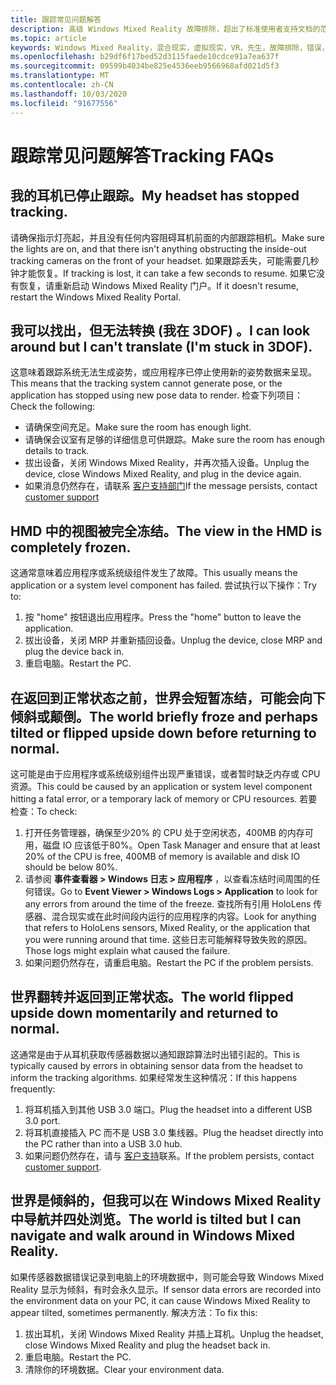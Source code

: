 ```yaml
---
title: 跟踪常见问题解答
description: 高级 Windows Mixed Reality 故障排除，超出了标准使用者支持文档的范围。
ms.topic: article
keywords: Windows Mixed Reality，混合现实，虚拟现实，VR，先生，故障排除，错误，帮助，支持，跟踪
ms.openlocfilehash: b29df6f17bed52d3115faede10cdce91a7ea637f
ms.sourcegitcommit: 09599b4034be825e4536eeb9566968afd021d5f3
ms.translationtype: MT
ms.contentlocale: zh-CN
ms.lasthandoff: 10/03/2020
ms.locfileid: "91677556"
---
```

# <a name="tracking-faqs"></a><span data-ttu-id="b8e07-104">跟踪常见问题解答</span><span class="sxs-lookup"><span data-stu-id="b8e07-104">Tracking FAQs</span></span>

## <a name="my-headset-has-stopped-tracking"></a><span data-ttu-id="b8e07-105">我的耳机已停止跟踪。</span><span class="sxs-lookup"><span data-stu-id="b8e07-105">My headset has stopped tracking.</span></span>

<span data-ttu-id="b8e07-106">请确保指示灯亮起，并且没有任何内容阻碍耳机前面的内部跟踪相机。</span><span class="sxs-lookup"><span data-stu-id="b8e07-106">Make sure the lights are on, and that there isn't anything obstructing the inside-out tracking cameras on the front of your headset.</span></span> <span data-ttu-id="b8e07-107">如果跟踪丢失，可能需要几秒钟才能恢复。</span><span class="sxs-lookup"><span data-stu-id="b8e07-107">If tracking is lost, it can take a few seconds to resume.</span></span> <span data-ttu-id="b8e07-108">如果它没有恢复，请重新启动 Windows Mixed Reality 门户。</span><span class="sxs-lookup"><span data-stu-id="b8e07-108">If it doesn't resume, restart the Windows Mixed Reality Portal.</span></span> 

## <a name="i-can-look-around-but-i-cant-translate-im-stuck-in-3dof"></a><span data-ttu-id="b8e07-109">我可以找出，但无法转换 (我在 3DOF) 。</span><span class="sxs-lookup"><span data-stu-id="b8e07-109">I can look around but I can't translate (I'm stuck in 3DOF).</span></span>

<span data-ttu-id="b8e07-110">这意味着跟踪系统无法生成姿势，或应用程序已停止使用新的姿势数据来呈现。</span><span class="sxs-lookup"><span data-stu-id="b8e07-110">This means that the tracking system cannot generate pose, or the application has stopped using new pose data to render.</span></span> <span data-ttu-id="b8e07-111">检查下列项目：</span><span class="sxs-lookup"><span data-stu-id="b8e07-111">Check the following:</span></span>
* <span data-ttu-id="b8e07-112">请确保空间充足。</span><span class="sxs-lookup"><span data-stu-id="b8e07-112">Make sure the room has enough light.</span></span>
* <span data-ttu-id="b8e07-113">请确保会议室有足够的详细信息可供跟踪。</span><span class="sxs-lookup"><span data-stu-id="b8e07-113">Make sure the room has enough details to track.</span></span>
* <span data-ttu-id="b8e07-114">拔出设备，关闭 Windows Mixed Reality，并再次插入设备。</span><span class="sxs-lookup"><span data-stu-id="b8e07-114">Unplug the device, close Windows Mixed Reality, and plug in the device again.</span></span>
* <span data-ttu-id="b8e07-115">如果消息仍然存在，请联系 [客户支持部门](https://support.microsoft.com/)</span><span class="sxs-lookup"><span data-stu-id="b8e07-115">If the message persists, contact [customer support](https://support.microsoft.com/)</span></span>

## <a name="the-view-in-the-hmd-is-completely-frozen"></a><span data-ttu-id="b8e07-116">HMD 中的视图被完全冻结。</span><span class="sxs-lookup"><span data-stu-id="b8e07-116">The view in the HMD is completely frozen.</span></span>

<span data-ttu-id="b8e07-117">这通常意味着应用程序或系统级组件发生了故障。</span><span class="sxs-lookup"><span data-stu-id="b8e07-117">This usually means the application or a system level component has failed.</span></span> <span data-ttu-id="b8e07-118">尝试执行以下操作：</span><span class="sxs-lookup"><span data-stu-id="b8e07-118">Try to:</span></span>
1. <span data-ttu-id="b8e07-119">按 "home" 按钮退出应用程序。</span><span class="sxs-lookup"><span data-stu-id="b8e07-119">Press the "home" button to leave the application.</span></span>
2. <span data-ttu-id="b8e07-120">拔出设备，关闭 MRP 并重新插回设备。</span><span class="sxs-lookup"><span data-stu-id="b8e07-120">Unplug the device, close MRP and plug the device back in.</span></span>
3. <span data-ttu-id="b8e07-121">重启电脑。</span><span class="sxs-lookup"><span data-stu-id="b8e07-121">Restart the PC.</span></span>

## <a name="the-world-briefly-froze-and-perhaps-tilted-or-flipped-upside-down-before-returning-to-normal"></a><span data-ttu-id="b8e07-122">在返回到正常状态之前，世界会短暂冻结，可能会向下倾斜或颠倒。</span><span class="sxs-lookup"><span data-stu-id="b8e07-122">The world briefly froze and perhaps tilted or flipped upside down before returning to normal.</span></span>

<span data-ttu-id="b8e07-123">这可能是由于应用程序或系统级别组件出现严重错误，或者暂时缺乏内存或 CPU 资源。</span><span class="sxs-lookup"><span data-stu-id="b8e07-123">This could be caused by an application or system level component hitting a fatal error, or a temporary lack of memory or CPU resources.</span></span> <span data-ttu-id="b8e07-124">若要检查：</span><span class="sxs-lookup"><span data-stu-id="b8e07-124">To check:</span></span>
1. <span data-ttu-id="b8e07-125">打开任务管理器，确保至少20% 的 CPU 处于空闲状态，400MB 的内存可用，磁盘 IO 应该低于80%。</span><span class="sxs-lookup"><span data-stu-id="b8e07-125">Open Task Manager and ensure that at least 20% of the CPU is free, 400MB of memory is available and disk IO should be below 80%.</span></span>
2. <span data-ttu-id="b8e07-126">请参阅 **事件查看器 > Windows 日志 > 应用程序** ，以查看冻结时间周围的任何错误。</span><span class="sxs-lookup"><span data-stu-id="b8e07-126">Go to **Event Viewer > Windows Logs > Application** to look for any errors from around the time of the freeze.</span></span> <span data-ttu-id="b8e07-127">查找所有引用 HoloLens 传感器、混合现实或在此时间段内运行的应用程序的内容。</span><span class="sxs-lookup"><span data-stu-id="b8e07-127">Look for anything that refers to HoloLens sensors, Mixed Reality, or the application that you were running around that time.</span></span> <span data-ttu-id="b8e07-128">这些日志可能解释导致失败的原因。</span><span class="sxs-lookup"><span data-stu-id="b8e07-128">Those logs might explain what caused the failure.</span></span>
3. <span data-ttu-id="b8e07-129">如果问题仍然存在，请重启电脑。</span><span class="sxs-lookup"><span data-stu-id="b8e07-129">Restart the PC if the problem persists.</span></span>

## <a name="the-world-flipped-upside-down-momentarily-and-returned-to-normal"></a><span data-ttu-id="b8e07-130">世界翻转并返回到正常状态。</span><span class="sxs-lookup"><span data-stu-id="b8e07-130">The world flipped upside down momentarily and returned to normal.</span></span>

<span data-ttu-id="b8e07-131">这通常是由于从耳机获取传感器数据以通知跟踪算法时出错引起的。</span><span class="sxs-lookup"><span data-stu-id="b8e07-131">This is typically caused by errors in obtaining sensor data from the headset to inform the tracking algorithms.</span></span> <span data-ttu-id="b8e07-132">如果经常发生这种情况：</span><span class="sxs-lookup"><span data-stu-id="b8e07-132">If this happens frequently:</span></span>
1. <span data-ttu-id="b8e07-133">将耳机插入到其他 USB 3.0 端口。</span><span class="sxs-lookup"><span data-stu-id="b8e07-133">Plug the headset into a different USB 3.0 port.</span></span>
2. <span data-ttu-id="b8e07-134">将耳机直接插入 PC 而不是 USB 3.0 集线器。</span><span class="sxs-lookup"><span data-stu-id="b8e07-134">Plug the headset directly into the PC rather than into a USB 3.0 hub.</span></span>
3. <span data-ttu-id="b8e07-135">如果问题仍然存在，请与 [客户支持](https://support.microsoft.com/)联系。</span><span class="sxs-lookup"><span data-stu-id="b8e07-135">If the problem persists, contact [customer support](https://support.microsoft.com/).</span></span>

## <a name="the-world-is-tilted-but-i-can-navigate-and-walk-around-in-windows-mixed-reality"></a><span data-ttu-id="b8e07-136">世界是倾斜的，但我可以在 Windows Mixed Reality 中导航并四处浏览。</span><span class="sxs-lookup"><span data-stu-id="b8e07-136">The world is tilted but I can navigate and walk around in Windows Mixed Reality.</span></span>

<span data-ttu-id="b8e07-137">如果传感器数据错误记录到电脑上的环境数据中，则可能会导致 Windows Mixed Reality 显示为倾斜，有时会永久显示。</span><span class="sxs-lookup"><span data-stu-id="b8e07-137">If sensor data errors are recorded into the environment data on your PC, it can cause Windows Mixed Reality to appear tilted, sometimes permanently.</span></span> <span data-ttu-id="b8e07-138">解决方法：</span><span class="sxs-lookup"><span data-stu-id="b8e07-138">To fix this:</span></span>
1. <span data-ttu-id="b8e07-139">拔出耳机，关闭 Windows Mixed Reality 并插上耳机。</span><span class="sxs-lookup"><span data-stu-id="b8e07-139">Unplug the headset, close Windows Mixed Reality and plug the headset back in.</span></span>
2. <span data-ttu-id="b8e07-140">重启电脑。</span><span class="sxs-lookup"><span data-stu-id="b8e07-140">Restart the PC.</span></span>
3. <span data-ttu-id="b8e07-141">清除你的环境数据。</span><span class="sxs-lookup"><span data-stu-id="b8e07-141">Clear your environment data.</span></span>

